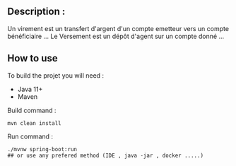 ## Description :

Un virement est un transfert d'argent d'un compte emetteur vers un compte bénéficiaire ...
Le Versement est un dépôt d'agent sur un compte donné ...

## How to use 
To build the projet you will need : 
* Java 11+ 
* Maven

Build command : 
```
mvn clean install
```

Run command : 
```
./mvnw spring-boot:run 
## or use any prefered method (IDE , java -jar , docker .....)
```
